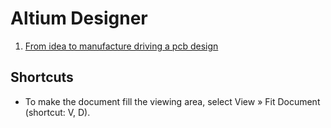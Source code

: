 # Altium Designer

1. [From idea to manufacture driving a pcb design](https://www.altium.com/documentation/altium-designer/from-idea-to-manufacture-driving-a-pcb-design-through-altium-designer?version=21)

## Shortcuts

- To make the document fill the viewing area, select View » Fit Document (shortcut: V, D).
